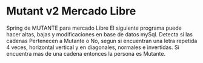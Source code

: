# Mutant v2 Mercado Libre
Spring de MUTANTE para mercado Libre
El siguiente programa puede hacer altas, bajas y modificaciones en base de datos mySql.
Detecta si las cadenas Pertenecen a Mutante o No, segun si encuentran una letra repetida 4 veces, horizontal
vertical y en diagonales, normales e invertidas. Si encuentra mas de una cadena entonces la persona es Mutante.

